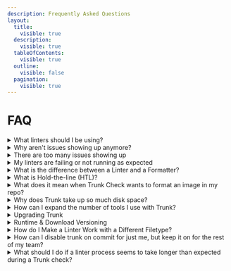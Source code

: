```yaml
---
description: Frequently Asked Questions
layout:
  title:
    visible: true
  description:
    visible: true
  tableOfContents:
    visible: true
  outline:
    visible: false
  pagination:
    visible: true
---
```


# FAQ

<details>

<summary>What linters should I be using?</summary>

The best set of linters depends on your particular needs and which tech stack you are using (C/C++, Javascript, Rust, Python, etc). By default Trunk Check will detect your project type and select a recommended set of linters for that type, ESLint for a Javascript project or `clang-tidy` for C++ projects. There are plenty more linters you can use, however. You can see all possible (built in) linters with

```sh
trunk check list
```

and enable a new linter with

```sh
trunk check enable cool_new_linter
```

See more about our [supported linters here](configuration/supported/).

</details>

<details>

<summary>Why aren't issues showing up anymore?</summary>

If you aren’t seeing any issues the likely cause is that your local repo is clean. By default Trunk Check only processes new changes to your codebase (read about [hold-the-line](https://docs.trunk.io/check/under-the-hood)). To scan older changes try running:

```sh
trunk check --samples=5 
```

to look at a sampling of each linter's issues for 5 random files

```sh
trunk check --all
```

to scan all files, whether they've changed or not. [More on CLI options](https://docs.trunk.io/check/command-line).

</details>

<details>

<summary>There are too many issues showing up</summary>

One reason for seeing too many issues is that you may have multiple linters configured which are all printing output. Try running just one linter at a time with the `--filter=some_linter` option.

Another reason may be that linters are running on files they should skip, such as generated code from other tools. [These docs explain how to configure linters to ignore certain files.](https://docs.trunk.io/check/configuration#ignoring-files)

Linters are usually configured to be very aggressive and flag many potential bugs and security risks. Sometimes you may want to tell a linter “Trust me, I know what I’m doing”. If that is the case you can configure [a linter to ignore certain issues](https://docs.trunk.io/check/ignoring-issues).

A final possible reason for excess issues is that one of your linters is misconfigured. For example, when using ESlint on a TypeScript project it will flag code that is perfectly fine for TypeScript, but incorrect for JavaScript. In this case make sure that your `.eslintrc` file is correctly set up to handle TypeScript. Also make sure the `extends` section lists the `typescript` defaults after the `eslint:recommended` ones, since ESLint uses _last one wins_ priority.

[More on the CLI options](https://docs.trunk.io/check/command-line).

</details>

<details>

<summary>My linters are failing or not running as expected</summary>

When your linters aren’t working the way you expect, first check their configuration. Trunk’s [list of supported linters](https://docs.trunk.io/check/supported-linters#linter-specific-configuration) provides some specific tips for certain linters. You can see the full default configuration of every linter in [Trunk’s public plugin repo](https://github.com/trunk-io/plugins/tree/main).

You can also try running `trunk check --verbose` to see what’s going on under the hood. If that still doesn’t work then please reach out to us on [our community Slack](https://trunkcommunity.slack.com/ssb/redirect) with the output of `trunk check --verbose`.

</details>

<details>

<summary>What is the difference between a Linter and a Formatter?</summary>

A **linter** is a tool that looks for potential code errors such as security vulnerabilities, code spell, anti-patterns, and other things that might be a problem at runtime. _Linters generally report warnings and errors but do not modify code_. A **formatter** is a tool that reformats code to fit a particular style (indentation, sorting imports, semicolons, etc). _Formatters always modify code._ In general, even though your setup may use many different linters we recommend using only _one formatter per filetype_.

Some tools like ESLint can serve as both a linter and formatter for Javascript code. If Prettier is also enabled then code could be reformatted twice, creating conflicts. In this case we recommend using ESLint just for linting and use Prettier for code formatting. [Further advice for ESLint with prettier](https://docs.trunk.io/check/supported-linters#eslint).

Ruff and Black are another example of a linter/formatter pair that can collide with each other if not configured properly. If you enable Ruff but don’t already have a ruff config, Trunk Check will generate a `ruff.toml` file for you automatically. This [ruff.toml](https://github.com/trunk-io/plugins/blob/main/linters/ruff/ruff.toml) is _formatter friendly_, meaning that it will silence formatting related warnings and allow Black to take care of them more quickly and easily. This is another example of tuning your linters with linter configs.

</details>

<details>

<summary>What is Hold-the-line (HTL)?</summary>

**Hold The Line** (HTL) is the principle that Trunk Check will _only run on new changes_ in your codebase, rather than every file in the whole repo. This allows you to use Check to improve your codebase **incrementally** rather than having to address all of the issues at once. HTL also runs checks much faster than scanning the entire codebase would.

HTL works even within files! Check only processes changed lines in a file, not the entire file. More [on how Hold the Line works](configuration/hold-the-line.md).

If you specifically want to work on older files you can do that by running `trunk check` directly on that file

```
trunk check foo.file
```

or

```
trunk check --all
```

to run on all files. [More on CLI options](https://docs.trunk.io/check/command-line#options).

</details>

<details>

<summary>What does it mean when Trunk Check wants to format an image in my repo?</summary>

Sometimes Trunk Check says there is some `Incorrect formatting` in your images. Check usually enables a program called [Oxipng](https://github.com/shssoichiro/oxipng) which can _optimize_ images to make them smaller (without losing any data). The error message just means that Oxipng wants to optimize those images. You can do that with `trunk fmt` or `trunk fmt filename.png`. You can also disable Oxipng with `trunk check disable oxipng`.

</details>

<details>

<summary>Why does Trunk take up so much disk space?</summary>

Trunk Check uses hermetically versioned tools, which means it downloads a separate copy of the tools and runtime for each tool version. Over time, as tools are upgraded, this can leave a lot of unnecessary files in the cache directory. Trunk is working on a way to automatically remove unneeded files from the cache. In the meantime you can safely clear your cache with

```
trunk cache clean --all
```

then run `trunk install` again in your repos.

</details>

<details>

<summary>How can I expand the number of tools I use with Trunk?</summary>

Trunk supports over 100 different linters, checkers, and other tools; and we are always adding more! Some tools are easier to configure than others, and we enable many of them out-of-the-box. You can read more about specific linter setup [here](https://docs.trunk.io/check/supported-linters). Trunk is intended to be the one-stop-shop for running all of your linters.

To see a list of currently available linters run

```
trunk check list
```

</details>

<details>

<summary>Upgrading Trunk</summary>

Trunk automatically keeps your tools up to date. To check for recent updates you can run `trunk upgrade` to get the latest tools and fixes. You can read more about how this works [here](https://docs.trunk.io/cli/upgrade).

When upgrading from Trunk CLI versions 1.14.2 or older, you will have to rerun `trunk upgrade`in order to get all available fixes.

</details>

<details>

<summary>Runtime &#x26; Download Versioning</summary>

Some of the tools that Trunk installs use direct downloads and others use runtime installs. For example, most Javascript tools run using the NodeJS runtime. Runtimes themselves are provided through Trunk as versioned direct downloads.

You can use a different version of a runtime by changing its version in the enabled section of your `.trunk/trunk.yaml` file in the `runtimes` section.

```
runtimes:
  enabled:
    - node@18.12.1
    - python@3.10.8
```

If you want to pin the version of a runtime that a particular tool uses, you can do that with an `!` after the version number in your `trunk.yaml`.

```
lint:
  enabled:
    - pylint@2.17.5!
```

[More on pinning versions](https://docs.trunk.io/cli/upgrade#pinning-versions)

However, some versions are not supported in Trunk check by default. If you need to specify an unsupported version, for example to use a particular python version that has been deprecated, you would need to override the `downloads` section as necessary. Check out the definition for [python downloads here](https://github.com/trunk-io/plugins/blob/main/runtimes/python/plugin.yaml). In general we advise against using unsupported runtimes.

[More on how runtimes work](https://docs.trunk.io/runtimes)

</details>

<details>

<summary>How do I Make a Linter Work with a Different Filetype?</summary>

Every linter defines a set of file types that it wants to work with in a section of the YAML called `files`. To change this you need to override the files section of that linter’s definition. [More linter application file types](https://docs.trunk.io/check/custom-linters#applicable-filetypes).

Suppose you are using the **foo-linter** which normally runs on `foo` files. The config might look like this:

```yaml
lint:
  files:
    - name: foo
      extensions: [foo]
  definitions:
    - name: foo-linter
      files: [foo]
      commands:
        - name: lint
          output: pass_fail
          run: echo “foo”
          success_codes: [0, 1]
```

To add support for `bar` files add this to your `trunk.yaml` file. The first part defines the `bar` file type, and the second says that `foo-linter` uses both `foo` and `bar` files.

```yaml
lint:
  files:
    - name: bar
      extensions: [bar]
...
      
  definitions:
    - name: foo-linter
        files:
          - foo
          - bar
```

</details>

<details>

<summary>How can I disable trunk on commit for just me, but keep it on for the rest of my team?</summary>

If you prefer to never run Trunk on commit and push you can disable it just for you. Edit or create the `.trunk/user.yaml` file and change the `actions.disabled` section to look like this:

```yaml
version: 0.1
actions:
  disabled:
    - trunk-check-pre-push
    - trunk-fmt-pre-commit
  
```

This will disable the checks for just the current user. The `.trunk/user.yaml` file is specifically gitignored but will be loaded locally if present.

</details>

<details>

<summary>What should I do if a linter process seems to take longer than expected during a Trunk check?</summary>

There are two main strategies to address this issue: **configuring timeouts** and **ignoring certain files**.

**Timeout Configuration**

Each linter integrated with Trunk Check has a default timeout of 10 minutes to prevent processes from running indefinitely. If a linter exceeds this timeframe, Trunk Check will automatically terminate the process and notify you of the timeout.

To adjust the timeout duration for a specific linter, you can modify its `run_timeout` setting in your configuration. For example:

```
lint:
    definitions:
    - name: clang-tidy
      run_timeout: 5m
```

Timeouts can be specified using `s` for seconds, `m` for minutes, or `h` for hours, allowing you to tailor the behavior to your project's needs. More on [linter timeouts](configuration/#timeout).

**Ignoring Files**

Certain files, particularly those that are auto-generated, may not require linting and can significantly extend the duration of checks. To exclude these from being checked, use the `ignore` key in your configuration:

```
lint:
  ignore:
    - linters: [ALL]
      paths:
        # Ignore generated files
        - src/generated/**
        # Except for files ending in .foo
        - !src/generated/**/*.foo # Test data
        - test/test_data
```

This approach lets you specify which linters to ignore for particular paths, optimizing the check process and focusing on relevant files. [More details on ignoring files](configuration/ignoring-issues.md#ignoring-all-issues-formatting-in-a-file).

</details>
